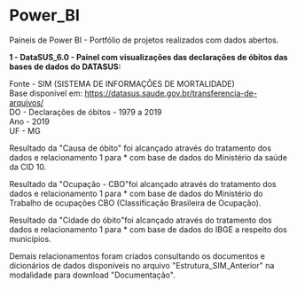 # Power_BI
Paineis de Power BI - Portfólio de projetos realizados com dados abertos.

<b>1 - DataSUS_6.0 - Painel com visualizações das declarações de óbitos das bases de dados do DATASUS: </b> </p>
Fonte - SIM (SISTEMA DE INFORMAÇÕES DE MORTALIDADE) </br>
Base disponível em: <https://datasus.saude.gov.br/transferencia-de-arquivos/> </br>
DO - Declarações de óbitos - 1979 a 2019 </br>
Ano - 2019 </br>
UF - MG </p>
Resultado da "Causa de óbito" foi alcançado através do tratamento dos dados e relacionamento 1 para * com base de dados do Ministério da saúde da CID 10. </p>
Resultado da "Ocupação - CBO"foi alcançado através do tratamento dos dados e relacionamento 1 para * com base de dados do Ministério do Trabalho de ocupações CBO (Classificação Brasileira de Ocupação). </p>
Resultado da "Cidade do óbito"foi alcançado através do tratamento dos dados e relacionamento 1 para * com base de dados do IBGE a respeito dos municípios. </p>
Demais relacionamentos foram criados consultando os documentos e dicionários de dados disponíveis no arquivo "Estrutura_SIM_Anterior" na modalidade para download "Documentação".</p>

